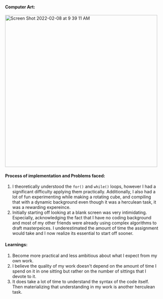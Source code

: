 #### Computer Art:
<img width="497" alt="Screen Shot 2022-02-08 at 9 39 11 AM" src="https://user-images.githubusercontent.com/98395837/152925342-d6694be5-73ee-4001-a60a-4c9be20edfa9.png">


#### Process of implementation and Problems faced:
1. I theoretically understood the ````for()```` and ````while()```` loops, however I had a significant difficulty applying them practically. Additionally, I also had a lot of fun experimenting while making a rotating cube, and compiling that with a dynamic background even though it was a herculean task, it was a rewarding expereince. 
2. Initially starting off looking at a blank screen was very intimidating. Especially, acknowledging the fact that I have no coding background and most of my other friends were already using complex algorithms to draft masterpeices. I underestimated the amount of time the assignment would take and I now realize its essential to start off sooner. 

#### Learnings: 
1. Become more practical and less ambitious about what I expect from my own work.
2. I believe the quality of my work doesn't depend on the amount of time I spend on it in one sitting but rather on the number of sittings that I devote to it.
3. It does take a lot of time to understand the syntax of the code itself. Then materializing that understanding in my work is another herculean task. 
